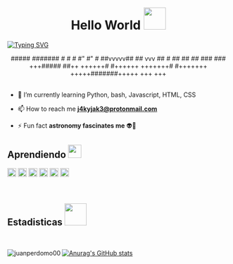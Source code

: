
<h1 align='center'> Hello World <img src = "https://raw.githubusercontent.com/MartinHeinz/MartinHeinz/master/wave.gif" width = 50px> </h1>
<p align='center'>

[![Typing SVG](https://readme-typing-svg.herokuapp.com?size=19&duration=5001&color=00F706&background=FF1F0000&center=true&vCenter=true&lines=I'm+Juan+Perdomo;Pero+puedes+llamarme+Jake+%F0%9F%90%A7;linuxero+%F0%9F%90%B1%E2%80%8D%F0%9F%91%A4)](https://git.io/typing-svg)
  
 <center>
                       #####        
                      #######       
                      #  #  #       
                      #" #" #       
                     ##vvvvv##      
                    ##  vvv  ##     
                   #          ##    
                  ##           ##   
                  ###          ###  
                +++#####       ##++ 
               ++++++#       #++++++
               +++++++#     #+++++++
                 +++++#######+++++  
                   +++       +++  
  
  </center>

  <br>
  
- 🌱 I’m currently learning  Python, bash, Javascript, HTML, CSS

- 📫 How to reach me **j4kyjak3@protonmail.com**

- ⚡ Fun fact **astronomy fascinates me** 👽🔭



<h2 align='left'> Aprendiendo <img src = "https://media2.giphy.com/media/QssGEmpkyEOhBCb7e1/giphy.gif?cid=ecf05e47a0n3gi1bfqntqmob8g9aid1oyj2wr3ds3mg700bl&rid=giphy.gif" width = 30px> </h2>

<p aling='center'>
<img width ='20px' align='center' src ='https://raw.githubusercontent.com/rahulbanerjee26/githubAboutMeGenerator/main/icons/html.svg'>
<img width ='20px' align='center' src ='https://raw.githubusercontent.com/rahulbanerjee26/githubAboutMeGenerator/main/icons/css.svg'>
<img width ='20px' align='center' src ='https://raw.githubusercontent.com/rahulbanerjee26/githubAboutMeGenerator/main/icons/javascript.svg'>
<img width ='20px' align='center' src ='https://raw.githubusercontent.com/rahulbanerjee26/githubAboutMeGenerator/main/icons/bash.svg'>
<img width ='20px' align='center' src ='https://raw.githubusercontent.com/rahulbanerjee26/githubAboutMeGenerator/main/icons/python.svg'>
<img width ='20px' align='center' src ='https://raw.githubusercontent.com/rahulbanerjee26/githubAboutMeGenerator/main/icons/git.svg'>

  
</p>
<br />

<h2> Estadisticas <img src='https://media1.giphy.com/media/du3J3cXyzhj75IOgvA/giphy.gif?cid=ecf05e47x2g034i9pzwtzzsd3xgg2w9nr94t4tflbbgo3008&rid=giphy.gif' width='50px'> </h2>
<a href="https://github.com/anuraghazra/github-readme-stats">
<br />
  
<p><img align="left" src="https://github-readme-stats.vercel.app/api/top-langs?username=juanperdomo00&show_icons=true&locale=en&layout=demo" alt="juanperdomo00" /></p>

<!--<p>&nbsp;<img align="center" src="https://github-readme-stats.vercel.app/api?username=juanperdomo00&show_icons=ocean_dark" alt="juanperdomo00" /></p>-->
  
![Anurag's GitHub stats](https://github-readme-stats.vercel.app/api?username=JuanPerdomo00&theme=dark&show_icons=true)



